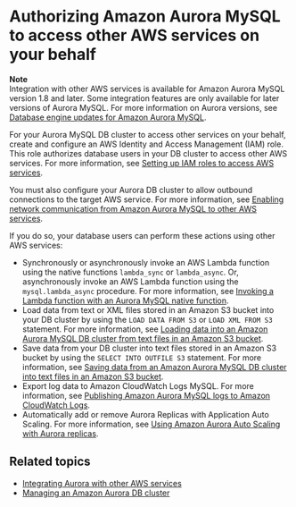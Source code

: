 # Authorizing Amazon Aurora MySQL to access other AWS services on your behalf<a name="AuroraMySQL.Integrating.Authorizing"></a>

**Note**  
Integration with other AWS services is available for Amazon Aurora MySQL version 1\.8 and later\. Some integration features are only available for later versions of Aurora MySQL\. For more information on Aurora versions, see [Database engine updates for Amazon Aurora MySQL](AuroraMySQL.Updates.md)\.

For your Aurora MySQL DB cluster to access other services on your behalf, create and configure an AWS Identity and Access Management \(IAM\) role\. This role authorizes database users in your DB cluster to access other AWS services\. For more information, see [Setting up IAM roles to access AWS services](AuroraMySQL.Integrating.Authorizing.IAM.md)\.

You must also configure your Aurora DB cluster to allow outbound connections to the target AWS service\. For more information, see [Enabling network communication from Amazon Aurora MySQL to other AWS services](AuroraMySQL.Integrating.Authorizing.Network.md)\.

If you do so, your database users can perform these actions using other AWS services:
+ Synchronously or asynchronously invoke an AWS Lambda function using the native functions `lambda_sync` or `lambda_async`\. Or, asynchronously invoke an AWS Lambda function using the `mysql.lambda_async` procedure\. For more information, see [Invoking a Lambda function with an Aurora MySQL native function](AuroraMySQL.Integrating.Lambda.md#AuroraMySQL.Integrating.NativeLambda)\.
+ Load data from text or XML files stored in an Amazon S3 bucket into your DB cluster by using the `LOAD DATA FROM S3` or `LOAD XML FROM S3` statement\. For more information, see [Loading data into an Amazon Aurora MySQL DB cluster from text files in an Amazon S3 bucket](AuroraMySQL.Integrating.LoadFromS3.md)\.
+ Save data from your DB cluster into text files stored in an Amazon S3 bucket by using the `SELECT INTO OUTFILE S3` statement\. For more information, see [Saving data from an Amazon Aurora MySQL DB cluster into text files in an Amazon S3 bucket](AuroraMySQL.Integrating.SaveIntoS3.md)\.
+ Export log data to Amazon CloudWatch Logs MySQL\. For more information, see [Publishing Amazon Aurora MySQL logs to Amazon CloudWatch Logs](AuroraMySQL.Integrating.CloudWatch.md)\.
+ Automatically add or remove Aurora Replicas with Application Auto Scaling\. For more information, see [Using Amazon Aurora Auto Scaling with Aurora replicas](Aurora.Integrating.AutoScaling.md)\.

## Related topics<a name="AuroraMySQL.Integrating.Authorizing.RelatedTopics"></a>
+ [Integrating Aurora with other AWS services](Aurora.Integrating.md)
+ [Managing an Amazon Aurora DB cluster](CHAP_Aurora.md)